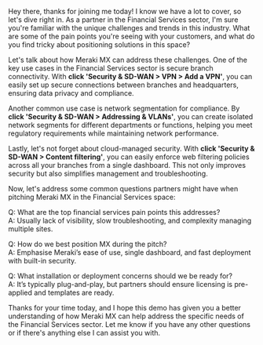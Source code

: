 Hey there, thanks for joining me today! I know we have a lot to cover, so let's dive right in. As a partner in the Financial Services sector, I'm sure you're familiar with the unique challenges and trends in this industry. What are some of the pain points you're seeing with your customers, and what do you find tricky about positioning solutions in this space?

Let's talk about how Meraki MX can address these challenges. One of the key use cases in the Financial Services sector is secure branch connectivity. With **click 'Security & SD-WAN > VPN > Add a VPN'**, you can easily set up secure connections between branches and headquarters, ensuring data privacy and compliance.

Another common use case is network segmentation for compliance. By **click 'Security & SD-WAN > Addressing & VLANs'**, you can create isolated network segments for different departments or functions, helping you meet regulatory requirements while maintaining network performance.

Lastly, let's not forget about cloud-managed security. With **click 'Security & SD-WAN > Content filtering'**, you can easily enforce web filtering policies across all your branches from a single dashboard. This not only improves security but also simplifies management and troubleshooting.

Now, let's address some common questions partners might have when pitching Meraki MX in the Financial Services space:

Q: What are the top financial services pain points this addresses?  
A: Usually lack of visibility, slow troubleshooting, and complexity managing multiple sites.

Q: How do we best position MX during the pitch?  
A: Emphasise Meraki’s ease of use, single dashboard, and fast deployment with built-in security.

Q: What installation or deployment concerns should we be ready for?  
A: It’s typically plug-and-play, but partners should ensure licensing is pre-applied and templates are ready.

Thanks for your time today, and I hope this demo has given you a better understanding of how Meraki MX can help address the specific needs of the Financial Services sector. Let me know if you have any other questions or if there's anything else I can assist you with.